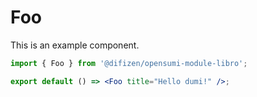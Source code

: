 # Foo

This is an example component.

```jsx
import { Foo } from '@difizen/opensumi-module-libro';

export default () => <Foo title="Hello dumi!" />;
```
